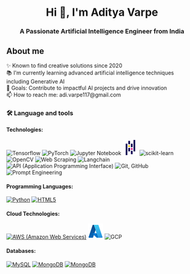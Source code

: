 <h1 align="center">Hi 👋, I'm Aditya Varpe</h1>
<h3 align="center">A Passionate Artificial Intelligence Engineer from India</h3>

<h2 align="left">About me</h2>

<p align="left">✨ Known to find creative solutions since 2020<br>📚 I'm currently learning advanced artificial intelligence techniques including Generative AI<br>🎯 Goals: Contribute to impactful AI projects and drive innovation<br>📫 How to reach me: adi.varpe117@gmail.com</p>

<h3 align="left">🛠 Language and tools</h3>

<div align="left">
  <h4>Technologies:</h4>
  <img src="https://avatars.githubusercontent.com/u/15658638?v=4" alt="Tensorflow" height="40"/>
  <img src="https://avatars.githubusercontent.com/u/21003710?v=4" alt="PyTorch" height="40"/>
    <img src="https://upload.wikimedia.org/wikipedia/commons/thumb/3/38/Jupyter_logo.svg/1767px-Jupyter_logo.svg.png" alt="Jupyter Notebook" height="40" width="40"/>
  
  <img src="https://raw.githubusercontent.com/devicons/devicon/2ae2a900d2f041da66e950e4d48052658d850630/icons/pandas/pandas-original.svg" alt="pandas" height="40"/>
  <img src="https://upload.wikimedia.org/wikipedia/commons/0/05/Scikit_learn_logo_small.svg" alt="scikit-learn" height="40"/>
  <img src="https://www.vectorlogo.zone/logos/opencv/opencv-icon.svg" alt="OpenCV" height="40"/>
  <img src="https://raw.githubusercontent.com/VinciGit00/Scrapegraph-ai/main/docs/assets/scrapegraphai_logo.png" alt="Web Scraping" height="40"/>
  <img src="https://upload.wikimedia.org/wikipedia/commons/thumb/5/51/LangChain_logo.svg/1200px-LangChain_logo.svg.png" alt="Langchain" height="40"/>
  <img src="https://img.icons8.com/color/48/000000/api-settings.png" alt="API (Application Programming Interface)" height="40"/>
  <img src="https://img.icons8.com/color/48/000000/github--v1.png" alt="Git, GitHub" height="40"/>
  <img src="https://promptengineering.org/content/images/2023/06/Prompt-engineering-logos.png" alt="Prompt Engineering" height="40"/>

  
  <h4>Programming Languages:</h4>
  <a href="#"><img src="https://cdn.jsdelivr.net/gh/devicons/devicon/icons/python/python-original.svg" alt="Python" height="40"/></a>
  <a href="#"><img src="https://cdn.jsdelivr.net/gh/devicons/devicon/icons/html5/html5-original.svg" alt="HTML5" height="40"/></a>
  
  <h4>Cloud Technologies:</h4>
  <a href="#"><img src="https://cdn.jsdelivr.net/gh/devicons/devicon/icons/amazonwebservices/amazonwebservices-original-wordmark.svg" alt="AWS (Amazon Web Services)" height="40"/></a>
  <a href="#"><img src="https://raw.githubusercontent.com/github/explore/eaef8552d8b082ffafe2bfc8a5023d47da904aac/topics/azure/azure.png" alt="Azure (Microsoft Azure)" height="40"/></a>
  <img src="https://www.vectorlogo.zone/logos/google_cloud/google_cloud-icon.svg" alt="GCP" height="40"/>
  
  <h4>Databases:</h4>
  <a href="#"><img src="https://cdn.jsdelivr.net/gh/devicons/devicon/icons/mysql/mysql-original-wordmark.svg" alt="MySQL" height="40"/></a>
  <a href="#"><img src="https://cdn.jsdelivr.net/gh/devicons/devicon/icons/mongodb/mongodb-original-wordmark.svg" alt="MongoDB" height="40"/></a>
  <a href="#"><img src="https://pypi-camo.freetls.fastly.net/0dff2817a1c53fd57e681e0bcbdcfb1a35b8d6b5/68747470733a2f2f6769746875622e636f6d2f6a696e612d61692f766563746f7264622f626c6f622f6d61696e2f2e676974687562253246696d61676573253246766563746f7264622d6c6f676f2e706e673f7261773d74727565" alt="MongoDB" height="40"/></a>
